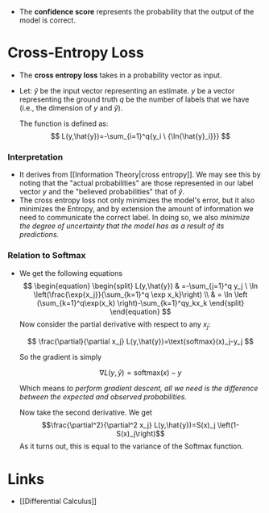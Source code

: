 * The **confidence score** represents the probability that the output of the model is correct.

# Cross-Entropy Loss 
* The **cross entropy loss** takes in a probability vector as input. 
* Let: 
  $\hat{y}$ be the input vector representing an estimate.
  $y$ be a vector representing the ground truth
  $q$ be the number of labels that we have (i.e., the dimension of $y$ and $\hat{y}$).
  
  The function is defined as: 
  $$
  L(y,\hat{y})=-\sum_{i=1}^q{y_i \ {\ln{\hat{y}_i}}}
  $$
### Interpretation
* It derives from [[Information Theory|cross entropy]]. We may see this by noting that the "actual probabilities" are those represented in our label vector $y$ and the "believed probabilities" that of $\hat{y}$.
* The cross entropy loss not only minimizes the model's error, but it also minimizes the Entropy, and by extension the amount of information we need to communicate the correct label. In doing so, we also *minimize the degree of uncertainty that the model has as a result of its predictions.*
### Relation to Softmax
* We get the following equations
  $$
  \begin{equation}
  \begin{split}
  L(y,\hat{y}) & =-\sum_{j=1}^q y_j \ \ln \left(\frac{\exp{x_j}}{\sum_{k=1}^q \exp x_k}\right) \\
  & = \ln \left (\sum_{k=1}^q\exp(x_k)
  \right)-\sum_{k=1}^qy_kx_k
  \end{split}
  \end{equation}
  $$
  Now consider the partial derivative with respect to any $x_j$:
  
  $$
  \frac{\partial}{\partial x_j} L(y,\hat{y})=\text{softmax}(x)_j-y_j
  $$
  
  So the gradient is simply 
  
  $$
  \nabla L(y,\hat{y})=\text{softmax}(x)-y
  $$
  
  Which means *to perform gradient descent, all we need is the difference between the expected and observed probabilities.*
  
  Now take the second derivative. We get $$\frac{\partial^2}{\partial^2 x_j} L(y,\hat{y})=S(x)_j \left(1-S(x)_j\right)$$As it turns out, this is equal to the variance of the Softmax function.

# Links 
* [[Differential Calculus]]
